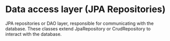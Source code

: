 # Data access layer (JPA Repositories)

JPA repositories or DAO layer, responsible for communicating with the database. These classes extend JpaRepository or CrudRepository to interact with the database.

